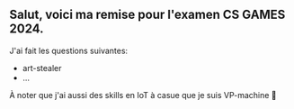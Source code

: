 ## Salut, voici ma remise pour l'examen CS GAMES 2024. 

J'ai fait les questions suivantes:
- art-stealer
- ...


À noter que j'ai aussi des skills en IoT à casue que je suis VP-machine 💪
